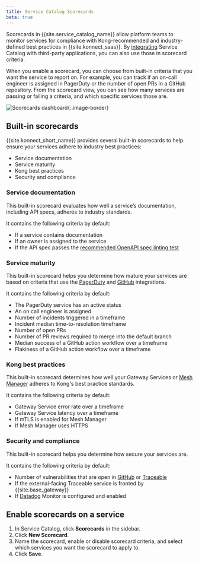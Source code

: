 ```yaml
---
title: Service Catalog Scorecards
beta: true
---
```


Scorecards in {{site.service_catalog_name}} allow platform teams to monitor services for compliance with Kong-recommended and industry-defined best practices in {{site.konnect_saas}}. By [integrating](/konnect/service-catalog/integrations/) Service Catalog with third-party applications, you can also use those in scorecard criteria.

When you enable a scorecard, you can choose from built-in criteria that you want the service to report on. For example, you can track if an on-call engineer is assigned in PagerDuty or the number of open PRs in a GitHub repository. From the scorecard view, you can see how many services are passing or failing a criteria, and which specific services those are.

![Scorecards dashboard](/assets/images/products/konnect/konnect-service-catalog-scorecards.png){:.image-border}

## Built-in scorecards

{{site.konnect_short_name}} provides several built-in scorecards to help ensure your services adhere to industry best practices:

* Service documentation
* Service maturity
* Kong best practices
* Security and compliance

### Service documentation

This built-in scorecard evaluates how well a service’s documentation, including API specs, adheres to industry standards.

It contains the following criteria by default:
* If a service contains documentation 
* If an owner is assigned to the service
* If the API spec passes the [recommended OpenAPI spec linting test](link)

### Service maturity

This built-in scorecard helps you determine how mature your services are based on criteria that use the [PagerDuty](/konnect/service-catalog/integrations/pagerduty/) and [GitHub](/konnect/service-catalog/integrations/github/) integrations. 

It contains the following criteria by default:
* The PagerDuty service has an active status 
* An on call engineer is assigned
* Number of incidents triggered in a timeframe
* Incident median time-to-resolution timeframe
* Number of open PRs
* Number of PR reviews required to merge into the default branch
* Median success of a GitHub action workflow over a timeframe
* Flakiness of a GitHub action workflow over a timeframe

### Kong best practices

This built-in scorecard determines how well your Gateway Services or [Mesh Manager](/konnect/mesh-manager/) adheres to Kong's best practice standards.

It contains the following criteria by default:
* Gateway Service error rate over a timeframe
* Gateway Service latency over a timeframe
* If mTLS is enabled for Mesh Manager
* If Mesh Manager uses HTTPS

### Security and compliance

This built-in scorecard helps you determine how secure your services are.

It contains the following criteria by default:
* Number of vulnerabilities that are open in [GitHub](/konnect/service-catalog/integrations/github/) or [Traceable](/konnect/service-catalog/integrations/traceable/)
* If the external-facing Traceable service is fronted by {{site.base_gateway}}
* If [Datadog](/konnect/service-catalog/integrations/datadog/) Monitor is configured and enabled

## Enable scorecards on a service

1. In Service Catalog, click **Scorecards** in the sidebar. 
1. Click **New Scorecard**.
1. Name the scorecard, enable or disable scorecard criteria, and select which services you want the scorecard to apply to. 
1. Click **Save**.



